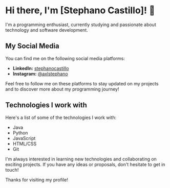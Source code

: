 # Hi there, I'm [Stephano Castillo]! 👋

I'm a programming enthusiast, currently studying and passionate about technology and software development.

## My Social Media

You can find me on the following social media platforms:

- **LinkedIn:** [stephanocastillo](https://www.linkedin.com/in/stephanocastillo/)
- **Instagram:** [@axlstephano](https://www.instagram.com/axlstephano)

Feel free to follow me on these platforms to stay updated on my projects and to discover more about my programming journey!

## Technologies I work with

Here's a list of some of the technologies I work with:

- Java
- Python
- JavaScript
- HTML/CSS
- Git

I'm always interested in learning new technologies and collaborating on exciting projects. If you have any ideas or proposals, don't hesitate to get in touch!

Thanks for visiting my profile!

